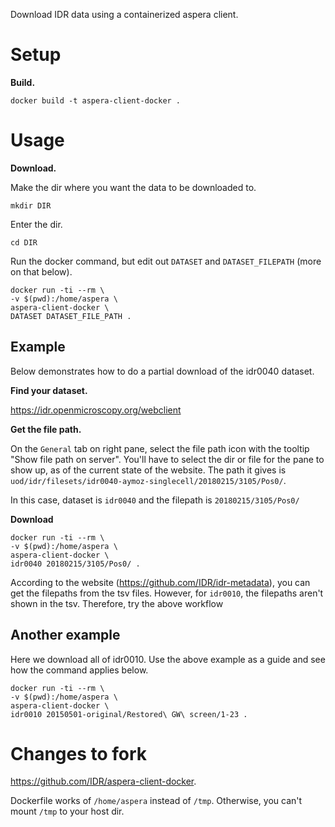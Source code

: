 Download IDR data using a containerized aspera client.

# Setup

**Build.**

`docker build -t aspera-client-docker .`

# Usage

**Download.**

Make the dir where you want the data to be downloaded to.

`mkdir DIR`

Enter the dir.

`cd DIR`

Run the docker command, but edit out `DATASET` and `DATASET_FILEPATH` (more on that below).

```
docker run -ti --rm \
-v $(pwd):/home/aspera \
aspera-client-docker \
DATASET DATASET_FILE_PATH .
```

## Example

Below demonstrates how to do a partial download of the idr0040 dataset.

**Find your dataset.**

https://idr.openmicroscopy.org/webclient

**Get the file path.**

On the `General` tab on right pane, select the file path icon with the tooltip "Show file path on server". You'll have to select the dir or file for the pane to show up, as of the current state of the website. The path it gives is `uod/idr/filesets/idr0040-aymoz-singlecell/20180215/3105/Pos0/`.

In this case, dataset is `idr0040` and the filepath is `20180215/3105/Pos0/`

**Download**

```
docker run -ti --rm \
-v $(pwd):/home/aspera \
aspera-client-docker \
idr0040 20180215/3105/Pos0/ .
```

According to the website (https://github.com/IDR/idr-metadata), you can get the filepaths from the tsv files. However, for `idr0010`, the filepaths aren't shown in the tsv. Therefore, try the above workflow

## Another example

Here we download all of idr0010. Use the above example as a guide and see how the command applies below.

```
docker run -ti --rm \
-v $(pwd):/home/aspera \
aspera-client-docker \
idr0010 20150501-original/Restored\ GW\ screen/1-23 .
```

# Changes to fork

https://github.com/IDR/aspera-client-docker.

Dockerfile works of `/home/aspera` instead of `/tmp`. Otherwise, you can't mount `/tmp` to your host dir.
